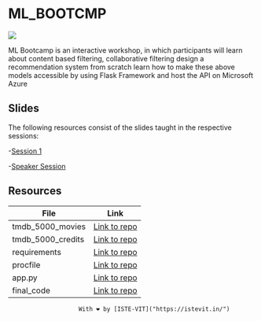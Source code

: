 # ML_BOOTCMP
![](https://github.com/abhi-shek-09/ML_BOOTCMP/blob/main/Frame_poster.png)

ML Bootcamp is an interactive workshop, in which participants will learn about content based filtering, collaborative filtering design a recommendation system from scratch learn how to make these above models accessible by using Flask Framework and host the API on Microsoft Azure

## Slides
The following resources consist of the slides taught in the respective sessions:

-[Session 1]("https://github.com/abhi-shek-09/ML_BOOTCMP/blob/main/ML_Bootcamp_final.pptx")

-[Speaker Session]("https://www.youtube.com/watch?v=m42QcqKBD8M&t=897s")

## Resources

|File             |Link|
|-----------------|----|
|tmdb_5000_movies |[Link to repo]("https://github.com/abhi-shek-09/ML_BOOTCMP/blob/main/tmdb_5000_movies.csv")           |
|tmdb_5000_credits|[Link to repo]("https://drive.google.com/file/d/1bDL_4-X1EPiiZ0M-SLqQ0_bbiXQvfiah/view?usp=sharing")  |
|requirements     |[Link to repo]("https://github.com/abhi-shek-09/ML_BOOTCMP/blob/main/requirements.txt")               |
|procfile         |[Link to repo]("https://github.com/abhi-shek-09/ML_BOOTCMP/blob/main/Procfile")                       |
|app.py           |[Link to repo]("https://github.com/abhi-shek-09/ML_BOOTCMP/blob/main/app.py")                         |
|final_code       |[Link to repo]("https://github.com/abhi-shek-09/ML_BOOTCMP/blob/main/movierecfinal.py")               |

                        With ❤️ by [ISTE-VIT]("https://istevit.in/")
